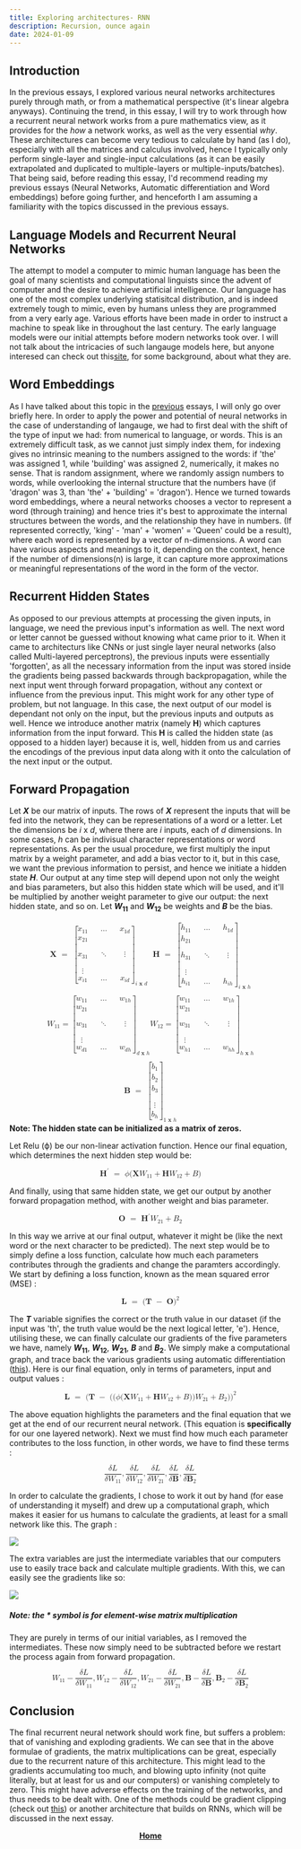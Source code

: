 ```yaml
---
title: Exploring architectures- RNN
description: Recursion, ounce again
date: 2024-01-09
---
```


## Introduction

In the previous essays, I explored various neural networks architectures purely through math, or from a mathematical perspective (it's linear algebra anyways). Continuing the trend, in this essay, I will try to work through how a recurrent neural network works from a pure mathematics view, as it provides for the *how* a network works, as well as the very essential *why*. These architectures can become very tedious to calculate by hand (as I do), especially with all the matrices and calculus involved, hence I typically only perform single-layer and single-input calculations (as it can be easily extrapolated and duplicated to multiple-layers or multiple-inputs/batches). That being said, before reading this essay, I'd recommend reading my previous essays (Neural Networks, Automatic differentiation and Word embeddings) before going further, and henceforth I am assuming a familiarity with the topics discussed in the previous essays.

## Language Models and Recurrent Neural Networks

The attempt to model a computer to mimic human language has been the goal of many scientists and computational linguists since the advent of computer and the desire to achieve artificial intelligence. Our language has one of the most complex underlying statisitcal distribution, and is indeed extremely tough to mimic, even by humans unless they are programmed from a very early age. Various efforts have been made in order to instruct a machine to speak like in throughout the last century. The early language models were our initial attempts before modern networks took over. I will not talk about the intricacies of such langauge models here, but anyone interesed can check out this<a href="https://d2l.ai/chapter_recurrent-neural-networks/language-model.html">site</a>, for some background, about what  they are. 

## Word Embeddings

As I have talked about this topic in the <a href="/blog/wtov/">previous</a> essays, I will only go over briefly here. In order to apply the power and potential of neural networks in the case of understanding of langauge, we had to first deal with the shift of the type of input we had: from numerical to language, or words. This is an extremely difficult task, as we cannot just simply index them, for indexing gives no intrinsic meaning to the numbers assigned to the words: if 'the' was assigned 1, while 'building' was assigned 2, numerically, it makes no sense. That is random assignment, where we randomly assign numbers to words, while overlooking the internal structure that the numbers have (if 'dragon' was 3, than 'the' + 'building' = 'dragon'). Hence we turned towards word embeddings, where a neural networks chooses a vector to represent a word (through training) and hence tries it's best to approximate the internal structures between the words, and the relationship they have in numbers. (If represented correctly, 'king' - 'man' + 'women' = 'Queen' could be a result), where each word is represented by a vector of n-dimensions. A word can have various aspects and meanings to it, depending on the context, hence if the number of dimensions(n) is large, it can capture more approximations or meaningful representations of the word in the form of the vector.

## Recurrent Hidden States

As opposed to our previous attempts at processing the given inputs, in language,  we need the previous input's information as well. The next word or letter cannot be guessed without knowing what came prior to it. When it came to architecturs like CNNs or just single layer neural networks (also called Multi-layered perceptrons), the previous inputs were essentially 'forgotten', as all the necessary information from the input was stored inside the gradients being passed backwards through backpropagation, while the next input went through forward propagation, without any context or influence from the previous input. This might work for any other type of problem, but not language. In this case, the next output of our model is dependant not only on the input, but the previous inputs and outputs as well. Hence we introduce another matrix (namely **H**) which captures information from the input forward. This **H** is called the hidden state (as opposed to a hidden layer) because it is, well, hidden from us and carries the encodings of the previous input data along with it onto the calculation of the next input or the output.

## Forward Propagation

Let <strong>*X*</strong> be our matrix of inputs. The rows of <strong>*X*</strong> represent the inputs that will be fed into the network, they can be representations of a word or a letter. Let the dimensions be *i* x *d*, where there are *i* inputs, each of *d* dimensions. In some cases, *h* can be indivisual character representations or word representations. As per the usual procedure, we first multiply the input matrix by a weight parameter, and add a bias vector to it, but in this case, we want the previous information to persist, and hence we initiate a hidden state <strong>*H*</strong>. Our output at any time step will depend upon not only the weight and bias parameters, but also this hidden state which will be used, and it'll be multiplied by another weight parameter to give our output: the next hidden state, and so on. Let <strong>*W*<sub>11</sub></strong> and <strong>*W*<sub>12</sub></strong> be weights and <strong>*B*</strong> be the bias.

<math display="block" class="tml-display" style="display:block math;"><mtable columnalign="left"><mtr><mtd class="tml-left" style="padding:0.5ex 0em 0.5ex 0em;"><mrow><mi>𝐗</mi><mtext> </mtext><mo>=</mo><mtext> </mtext><msub><mrow><mo fence="true" form="prefix">[</mo><mtable columnalign="center center center center center"><mtr><mtd style="padding-left:0em;"><msub><mi>x</mi><mn>11</mn></msub></mtd><mtd><mrow></mrow></mtd><mtd><mo>…</mo></mtd><mtd><mrow></mrow></mtd><mtd style="padding-right:0em;"><msub><mi>x</mi><mrow><mn>1</mn><mi>d</mi></mrow></msub></mtd></mtr><mtr><mtd style="padding-left:0em;"><msub><mi>x</mi><mn>21</mn></msub></mtd><mtd><mrow></mrow></mtd><mtd><mrow></mrow></mtd><mtd><mrow></mrow></mtd><mtd style="padding-right:0em;"><mrow></mrow></mtd></mtr><mtr><mtd style="padding-left:0em;"><msub><mi>x</mi><mn>31</mn></msub></mtd><mtd><mrow></mrow></mtd><mtd><mo>⋱</mo></mtd><mtd><mrow></mrow></mtd><mtd style="padding-right:0em;"><mrow><mi>⋮</mi><mspace width="0pt" height="14.944pt"></mspace></mrow></mtd></mtr><mtr><mtd style="padding-left:0em;"><mrow><mi>⋮</mi><mspace width="0pt" height="14.944pt"></mspace></mrow></mtd><mtd><mrow></mrow></mtd><mtd><mrow></mrow></mtd><mtd><mrow></mrow></mtd><mtd style="padding-right:0em;"><mrow></mrow></mtd></mtr><mtr><mtd style="padding-left:0em;"><msub><mi>x</mi><mrow><mi>i</mi><mn>1</mn></mrow></msub></mtd><mtd><mrow></mrow></mtd><mtd><mo>…</mo></mtd><mtd><mrow></mrow></mtd><mtd style="padding-right:0em;"><msub><mi>x</mi><mrow><mi>i</mi><mi>d</mi></mrow></msub></mtd></mtr></mtable><mo fence="true" form="postfix">]</mo></mrow><mrow><mi>i</mi><mtext> </mtext><mi>𝐱</mi><mtext> </mtext><mi>d</mi></mrow></msub><mtext> </mtext><mtext> </mtext><mi>𝐇</mi><mtext> </mtext><mo>=</mo><mtext> </mtext><msub><mrow><mo fence="true" form="prefix">[</mo><mtable columnalign="center center center center center"><mtr><mtd style="padding-left:0em;"><msub><mi>h</mi><mn>11</mn></msub></mtd><mtd><mrow></mrow></mtd><mtd><mo>…</mo></mtd><mtd><mrow></mrow></mtd><mtd style="padding-right:0em;"><msub><mi>h</mi><mrow><mn>1</mn><mi>d</mi></mrow></msub></mtd></mtr><mtr><mtd style="padding-left:0em;"><msub><mi>h</mi><mn>21</mn></msub></mtd><mtd><mrow></mrow></mtd><mtd><mrow></mrow></mtd><mtd><mrow></mrow></mtd><mtd style="padding-right:0em;"><mrow></mrow></mtd></mtr><mtr><mtd style="padding-left:0em;"><msub><mi>h</mi><mn>31</mn></msub></mtd><mtd><mrow></mrow></mtd><mtd><mo>⋱</mo></mtd><mtd><mrow></mrow></mtd><mtd style="padding-right:0em;"><mrow><mi>⋮</mi><mspace width="0pt" height="14.944pt"></mspace></mrow></mtd></mtr><mtr><mtd style="padding-left:0em;"><mrow><mi>⋮</mi><mspace width="0pt" height="14.944pt"></mspace></mrow></mtd><mtd><mrow></mrow></mtd><mtd><mrow></mrow></mtd><mtd><mrow></mrow></mtd><mtd style="padding-right:0em;"><mrow></mrow></mtd></mtr><mtr><mtd style="padding-left:0em;"><msub><mi>h</mi><mrow><mi>i</mi><mn>1</mn></mrow></msub></mtd><mtd><mrow></mrow></mtd><mtd><mo>…</mo></mtd><mtd><mrow></mrow></mtd><mtd style="padding-right:0em;"><msub><mi>h</mi><mrow><mi>i</mi><mi>h</mi></mrow></msub></mtd></mtr></mtable><mo fence="true" form="postfix">]</mo></mrow><mrow><mi>i</mi><mtext> </mtext><mi>𝐱</mi><mtext> </mtext><mi>h</mi></mrow></msub></mrow></mtd></mtr><mtr><mtd class="tml-left" style="padding:0.5ex 0em 0.5ex 0em;"><mrow></mrow></mtd></mtr><mtr><mtd class="tml-left" style="padding:0.5ex 0em 0.5ex 0em;"><mrow><msub><mi>W</mi><mn>11</mn></msub><mo>=</mo><msub><mrow><mo fence="true" form="prefix">[</mo><mtable columnalign="center center center center center"><mtr><mtd style="padding-left:0em;"><msub><mi>w</mi><mn>11</mn></msub></mtd><mtd><mrow></mrow></mtd><mtd><mo>…</mo></mtd><mtd><mrow></mrow></mtd><mtd style="padding-right:0em;"><msub><mi>w</mi><mrow><mn>1</mn><mi>h</mi></mrow></msub></mtd></mtr><mtr><mtd style="padding-left:0em;"><msub><mi>w</mi><mn>21</mn></msub></mtd><mtd><mrow></mrow></mtd><mtd><mrow></mrow></mtd><mtd><mrow></mrow></mtd><mtd style="padding-right:0em;"><mrow></mrow></mtd></mtr><mtr><mtd style="padding-left:0em;"><msub><mi>w</mi><mn>31</mn></msub></mtd><mtd><mrow></mrow></mtd><mtd><mo>⋱</mo></mtd><mtd><mrow></mrow></mtd><mtd style="padding-right:0em;"><mrow><mi>⋮</mi><mspace width="0pt" height="14.944pt"></mspace></mrow></mtd></mtr><mtr><mtd style="padding-left:0em;"><mrow><mi>⋮</mi><mspace width="0pt" height="14.944pt"></mspace></mrow></mtd><mtd><mrow></mrow></mtd><mtd><mrow></mrow></mtd><mtd><mrow></mrow></mtd><mtd style="padding-right:0em;"><mrow></mrow></mtd></mtr><mtr><mtd style="padding-left:0em;"><msub><mi>w</mi><mrow><mi>d</mi><mn>1</mn></mrow></msub></mtd><mtd><mrow></mrow></mtd><mtd><mo>…</mo></mtd><mtd><mrow></mrow></mtd><mtd style="padding-right:0em;"><msub><mi>w</mi><mrow><mi>d</mi><mi>h</mi></mrow></msub></mtd></mtr></mtable><mo fence="true" form="postfix">]</mo></mrow><mrow><mi>d</mi><mtext> </mtext><mi>𝐱</mi><mtext> </mtext><mi>h</mi></mrow></msub><msub><mi>W</mi><mn>12</mn></msub><mo>=</mo><msub><mrow><mo fence="true" form="prefix">[</mo><mtable columnalign="center center center center center"><mtr><mtd style="padding-left:0em;"><msub><mi>w</mi><mn>11</mn></msub></mtd><mtd><mrow></mrow></mtd><mtd><mo>…</mo></mtd><mtd><mrow></mrow></mtd><mtd style="padding-right:0em;"><msub><mi>w</mi><mrow><mn>1</mn><mi>h</mi></mrow></msub></mtd></mtr><mtr><mtd style="padding-left:0em;"><msub><mi>w</mi><mn>21</mn></msub></mtd><mtd><mrow></mrow></mtd><mtd><mrow></mrow></mtd><mtd><mrow></mrow></mtd><mtd style="padding-right:0em;"><mrow></mrow></mtd></mtr><mtr><mtd style="padding-left:0em;"><msub><mi>w</mi><mn>31</mn></msub></mtd><mtd><mrow></mrow></mtd><mtd><mo>⋱</mo></mtd><mtd><mrow></mrow></mtd><mtd style="padding-right:0em;"><mrow><mi>⋮</mi><mspace width="0pt" height="14.944pt"></mspace></mrow></mtd></mtr><mtr><mtd style="padding-left:0em;"><mrow><mi>⋮</mi><mspace width="0pt" height="14.944pt"></mspace></mrow></mtd><mtd><mrow></mrow></mtd><mtd><mrow></mrow></mtd><mtd><mrow></mrow></mtd><mtd style="padding-right:0em;"><mrow></mrow></mtd></mtr><mtr><mtd style="padding-left:0em;"><msub><mi>w</mi><mrow><mi>h</mi><mn>1</mn></mrow></msub></mtd><mtd><mrow></mrow></mtd><mtd><mo>…</mo></mtd><mtd><mrow></mrow></mtd><mtd style="padding-right:0em;"><msub><mi>w</mi><mrow><mi>h</mi><mi>h</mi></mrow></msub></mtd></mtr></mtable><mo fence="true" form="postfix">]</mo></mrow><mrow><mi>h</mi><mtext> </mtext><mi>𝐱</mi><mtext> </mtext><mi>h</mi></mrow></msub></mrow></mtd></mtr><mtr><mtd class="tml-left" style="padding:0.5ex 0em 0.5ex 0em;"><mrow></mrow></mtd></mtr><mtr><mtd class="tml-left" style="padding:0.5ex 0em 0.5ex 0em;"><mrow><mi>𝐁</mi><mtext> </mtext><mo>=</mo><mtext> </mtext><msub><mrow><mo fence="true" form="prefix">[</mo><mtable columnalign="center"><mtr><mtd style="padding-left:0em;padding-right:0em;"><msub><mi>b</mi><mn>1</mn></msub></mtd></mtr><mtr><mtd style="padding-left:0em;padding-right:0em;"><msub><mi>b</mi><mn>2</mn></msub></mtd></mtr><mtr><mtd style="padding-left:0em;padding-right:0em;"><msub><mi>b</mi><mn>3</mn></msub></mtd></mtr><mtr><mtd style="padding-left:0em;padding-right:0em;"><mrow><mi>⋮</mi><mspace width="0pt" height="14.944pt"></mspace></mrow></mtd></mtr><mtr><mtd style="padding-left:0em;padding-right:0em;"><msub><mi>b</mi><mi>h</mi></msub></mtd></mtr></mtable><mo fence="true" form="postfix">]</mo></mrow><mrow><mn>1</mn><mtext> </mtext><mi>𝐱</mi><mtext> </mtext><mi>h</mi></mrow></msub></mrow></mtd></mtr></mtable></math>
<strong>Note: The hidden state can be initialized as a matrix of zeros.</strong>

Let Relu (ϕ) be our non-linear activation function. Hence our final equation, which determines the next hidden step would be:

<math display="block" class="tml-display" style="display:block math;"><mrow><msup><mi>𝐇</mi><mo lspace="0em" rspace="0em" class="tml-prime">′</mo></msup><mtext> </mtext><mo>=</mo><mtext> </mtext><mi>ϕ</mi><mo form="prefix" stretchy="false">(</mo><mi>𝐗</mi><msub><mi>W</mi><mn>11</mn></msub><mo>+</mo><mi>𝐇</mi><msub><mi>W</mi><mn>12</mn></msub><mo>+</mo><mi>B</mi><mo form="postfix" stretchy="false">)</mo></mrow></math>

And finally, using that same hidden state, we get our output by another forward propagation method, with another weight and bias parameter.

<math display="block" class="tml-display" style="display:block math;"><mrow><mi>𝐎</mi><mtext> </mtext><mo>=</mo><mtext> </mtext><msup><mi>𝐇</mi><mo lspace="0em" rspace="0em" class="tml-prime">′</mo></msup><msub><mi>W</mi><mn>21</mn></msub><mo>+</mo><msub><mi>B</mi><mn>2</mn></msub></mrow></math>

In this way we arrive at our final output, whatever it might be (like the next word or the next character to be predicted). The next step would be to simply define a loss function, calculate how much each parameters contributes through the gradients and change the paramters accordingly. We start by defining a loss function, known as the mean squared error (MSE) :

<math display="block" class="tml-display" style="display:block math;"><mrow><mi>𝐋</mi><mtext> </mtext><mo>=</mo><mtext> </mtext><mo form="prefix" stretchy="false">(</mo><mi>𝐓</mi><mtext> </mtext><mo>−</mo><mtext> </mtext><mi>𝐎</mi><msup><mo form="postfix" stretchy="false">)</mo><mn>2</mn></msup></mrow></math>

The <strong>*T*</strong> variable signifies the correct or the truth value in our dataset (if the input was 'th', the truth value would be the next logical letter, 'e'). Hence, utilising these, we can finally calculate our gradients of the five parameters we have, namely <strong>*W*<sub>11</sub></strong>, <strong>*W*<sub>12</sub></strong>, <strong>*W*<sub>21</sub></strong>, <strong>*B*</strong> and <strong>*B*<sub>2</sub></strong>. We simply make a computational graph, and trace back the various gradients using automatic differentiation (<a href="/blog/autograd/">this</a>). Here is our final equation, only in terms of parameters, input and output values :

<math display="block" class="tml-display" style="display:block math;"><mrow><mi>𝐋</mi><mtext> </mtext><mo>=</mo><mtext> </mtext><mo form="prefix" stretchy="false">(</mo><mi>𝐓</mi><mtext> </mtext><mo>−</mo><mtext> </mtext><mo form="prefix" stretchy="false">(</mo><mo form="prefix" stretchy="false">(</mo><mi>ϕ</mi><mo form="prefix" stretchy="false">(</mo><mi>𝐗</mi><msub><mi>W</mi><mn>11</mn></msub><mo>+</mo><mi>𝐇</mi><msub><mi>W</mi><mn>12</mn></msub><mo>+</mo><mi>B</mi><mo form="postfix" stretchy="false">)</mo><mo form="postfix" stretchy="false">)</mo><msub><mi>W</mi><mn>21</mn></msub><mo>+</mo><msub><mi>B</mi><mn>2</mn></msub><mo form="postfix" stretchy="false">)</mo><msup><mo form="postfix" stretchy="false">)</mo><mn>2</mn></msup></mrow></math>

The above equation highlights the parameters and the final equation that we get at the end of our recurrent neural network. (This equation is **specifically** for our one layered network). Next we must find how much  each parameter contributes to the loss function, in other words, we have to find these terms :

<math display="block" class="tml-display" style="display:block math;"><mrow><mfrac><mrow><mi>δ</mi><mi>L</mi></mrow><mrow><mi>δ</mi><msub><mi>W</mi><mn>11</mn></msub></mrow></mfrac><mo separator="true">,</mo><mfrac><mrow><mi>δ</mi><mi>L</mi></mrow><mrow><mi>δ</mi><msub><mi>W</mi><mn>12</mn></msub></mrow></mfrac><mo separator="true">,</mo><mfrac><mrow><mi>δ</mi><mi>L</mi></mrow><mrow><mi>δ</mi><msub><mi>W</mi><mn>21</mn></msub></mrow></mfrac><mo separator="true">,</mo><mfrac><mrow><mi>δ</mi><mi>L</mi></mrow><mrow><mi>δ</mi><mi>𝐁</mi></mrow></mfrac><mo separator="true">,</mo><mfrac><mrow><mi>δ</mi><mi>L</mi></mrow><mrow><mi>δ</mi><msub><mi>𝐁</mi><mn>2</mn></msub></mrow></mfrac></mrow></math>

In order to calculate the gradients, I chose to work it out by hand (for ease of understanding it myself) and drew up a computational graph, which makes it easier for us humans to calculate the gradients, at least for a small network like this. The graph :

<img src='/media/rnn.png'>

The extra variables are just the intermediate variables that our computers use to easily trace back and calculate multiple gradients. With this, we can easily see the gradients like so: 

<img src='/media/rnng.png'>

##### Note: the * symbol is for element-wise matrix multiplication

They are purely in terms of our initial variables, as I removed the intermediates. These now simply need to be subtracted before we restart the process again from forward propagation.

<math display="block" class="tml-display" style="display:block math;"><mrow><msub><mi>W</mi><mn>11</mn></msub><mo>−</mo><mfrac><mrow><mi>δ</mi><mi>L</mi></mrow><mrow><mi>δ</mi><msub><mi>W</mi><mn>11</mn></msub></mrow></mfrac><mo separator="true">,</mo><msub><mi>W</mi><mn>12</mn></msub><mo>−</mo><mfrac><mrow><mi>δ</mi><mi>L</mi></mrow><mrow><mi>δ</mi><msub><mi>W</mi><mn>12</mn></msub></mrow></mfrac><mo separator="true">,</mo><msub><mi>W</mi><mn>21</mn></msub><mo>−</mo><mfrac><mrow><mi>δ</mi><mi>L</mi></mrow><mrow><mi>δ</mi><msub><mi>W</mi><mn>21</mn></msub></mrow></mfrac><mo separator="true">,</mo><mi>𝐁</mi><mo>−</mo><mfrac><mrow><mi>δ</mi><mi>L</mi></mrow><mrow><mi>δ</mi><mi>𝐁</mi></mrow></mfrac><mo separator="true">,</mo><msub><mi>𝐁</mi><mn>2</mn></msub><mo>−</mo><mfrac><mrow><mi>δ</mi><mi>L</mi></mrow><mrow><mi>δ</mi><msub><mi>𝐁</mi><mn>2</mn></msub></mrow></mfrac></mrow></math>

## Conclusion

The final recurrent neural network should work fine, but suffers a problem: that of vanishing and exploding gradients. We can see that in the above formulae of gradients, the matrix multiplications can be great, especially due to the recurrent nature of this architecture. This might lead to the gradients accumulating too much, and blowing upto infinity (not quite literally, but at least for us and our computers) or vanishing completely to zero. This might have adverse effects on the training of the networks, and thus needs to be dealt with. One of the methods could be gradient clipping (check out <a href="https://d2l.ai/chapter_recurrent-neural-networks/rnn-scratch.html#gradient-clipping">this</a>) or another architecture that builds on RNNs, which will be discussed in the next essay.

<p style="text-align: center;">
<strong><a href='/'>Home</a></strong>
</p>